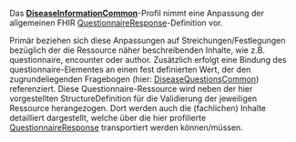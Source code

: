 Das **[DiseaseInformationCommon](https://simplifier.net/demisarztmeldung/~resources?canonical=https://demis.rki.de/fhir/structuredefinition/diseaseinformationcommon)**-Profil nimmt eine Anpassung der allgemeinen FHIR [QuestionnaireResponse](http://www.hl7.org/fhir/questionnaireresponse.html)-Definition vor.

Primär beziehen sich diese Anpassungen auf Streichungen/Festlegungen bezüglich der die Ressource näher beschreibenden Inhalte, wie z.B. questionnaire, encounter oder author. Zusätzlich erfolgt eine Bindung des questionnaire-Elementes an einen fest definierten Wert, der den zugrundeliegenden Fragebogen (hier: [DiseaseQuestionsCommon](https://simplifier.net/demisarztmeldung/~resources?canonical=https://demis.rki.de/fhir/questionnaire/diseasequestionscommon)) referenziert. Diese Questionnaire-Ressource wird neben der hier vorgestellten StructureDefinition für die Validierung der jeweiligen Ressource herangezogen. Dort werden auch die (fachlichen) Inhalte detailliert dargestellt, welche über die hier profilierte [QuestionnaireResponse](http://www.hl7.org/fhir/questionnaireresponse.html) transportiert werden können/müssen.
